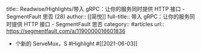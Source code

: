 title:: Readwise/Highlights/带入 gRPC：让你的服务同时提供 HTTP 接口 - SegmentFault 思否 (28)
author:: [[简悦]]
full-title:: 带入 gRPC：让你的服务同时提供 HTTP 接口 - SegmentFault 思否
category:: #articles
url:: https://segmentfault.com/a/1190000016601836

- 个新的 ServeMux，S #Highlight #[[2021-06-03]]